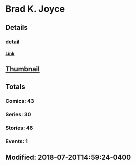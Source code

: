 # Brad K. Joyce 
## Details
### detail
#### [Link](http://marvel.com/comics/creators/1967/brad_k_joyce?utm_campaign=apiRef&utm_source=225578a89fc76f3d20fbffda5d17a88d)
## [Thumbnail](http://i.annihil.us/u/prod/marvel/i/mg/6/b0/4bb7a89680b27.jpg)
## Totals
### Comics: 43
### Series: 30
### Stories: 46
### Events: 1
## Modified: 2018-07-20T14:59:24-0400